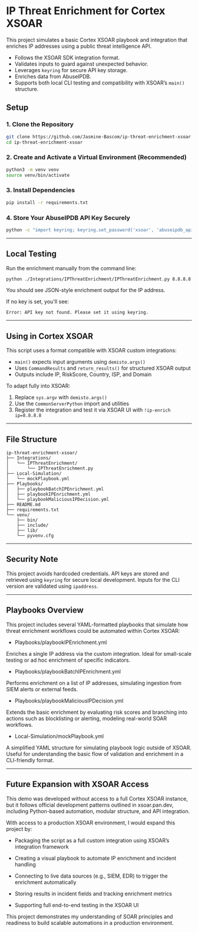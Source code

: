 # IP Threat Enrichment for Cortex XSOAR

This project simulates a basic Cortex XSOAR playbook and integration that enriches IP addresses using a public threat intelligence API.

- Follows the XSOAR SDK integration format.
- Validates inputs to guard against unexpected behavior.
- Leverages `keyring` for secure API key storage.
- Enriches data from AbuseIPDB.
- Supports both local CLI testing and compatibility with XSOAR’s `main()` structure.

## Setup

### 1. Clone the Repository

```bash
git clone https://github.com/Jasmine-Bascom/ip-threat-enrichment-xsoar.git
cd ip-threat-enrichment-xsoar
```

### 2. Create and Activate a Virtual Environment (Recommended)

```bash
python3 -m venv venv
source venv/bin/activate
```

### 3. Install Dependencies

```bash
pip install -r requirements.txt
```

### 4. Store Your AbuseIPDB API Key Securely

```bash
python -c "import keyring; keyring.set_password('xsoar', 'abuseipdb_api_key', 'your-api-key')"
```

---

## Local Testing

Run the enrichment manually from the command line:

```bash
python ./Integrations/IPThreatEnrichment/IPThreatEnrichment.py 8.8.8.8
```

You should see JSON-style enrichment output for the IP address.

If no key is set, you'll see:

```
Error: API key not found. Please set it using keyring.
```

---

## Using in Cortex XSOAR

This script uses a format compatible with XSOAR custom integrations:

- `main()` expects input arguments using `demisto.args()`
- Uses `CommandResults` and `return_results()` for structured XSOAR output
- Outputs include IP, RiskScore, Country, ISP, and Domain

To adapt fully into XSOAR:

1. Replace `sys.argv` with `demisto.args()`
2. Use the `CommonServerPython` import and utilities
3. Register the integration and test it via XSOAR UI with `!ip-enrich ip=8.8.8.8`

---

## File Structure

```
ip-threat-enrichment-xsoar/
├── Integrations/
│   └── IPThreatEnrichment/
│       └── IPThreatEnrichment.py
├── Local-Simulation/
│   └── mockPlaybook.yml
├── Playbooks/
│   ├── playbookBatchIPEnrichment.yml
│   ├── playbookIPEnrichment.yml
│   └── playbookMaliciousIPDecision.yml
├── README.md
├── requirements.txt
└── venv/
    ├── bin/
    ├── include/
    ├── lib/
    └── pyvenv.cfg

```

---

## Security Note

This project avoids hardcoded credentials. API keys are stored and retrieved using `keyring` for secure local development. Inputs for the CLI version are validated using `ipaddress`.

---

## Playbooks Overview

This project includes several YAML-formatted playbooks that simulate how threat enrichment workflows could be automated within Cortex XSOAR:

- Playbooks/playbookIPEnrichment.yml

Enriches a single IP address via the custom integration. Ideal for small-scale testing or ad hoc enrichment of specific indicators.

- Playbooks/playbookBatchIPEnrichment.yml

Performs enrichment on a list of IP addresses, simulating ingestion from SIEM alerts or external feeds.

- Playbooks/playbookMaliciousIPDecision.yml

Extends the basic enrichment by evaluating risk scores and branching into actions such as blocklisting or alerting, modeling real-world SOAR workflows.

- Local-Simulation/mockPlaybook.yml

A simplified YAML structure for simulating playbook logic outside of XSOAR. Useful for understanding the basic flow of validation and enrichment in a CLI-friendly format.

---

## Future Expansion with XSOAR Access

This demo was developed without access to a full Cortex XSOAR instance, but it follows official development patterns outlined in xsoar.pan.dev, including Python-based automation, modular structure, and API integration.

With access to a production XSOAR environment, I would expand this project by:

- Packaging the script as a full custom integration using XSOAR’s integration framework

- Creating a visual playbook to automate IP enrichment and incident handling

- Connecting to live data sources (e.g., SIEM, EDR) to trigger the enrichment automatically

- Storing results in incident fields and tracking enrichment metrics

- Supporting full end-to-end testing in the XSOAR UI

This project demonstrates my understanding of SOAR principles and readiness to build scalable automations in a production environment.